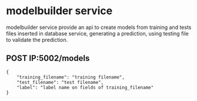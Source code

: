 # modelbuilder service
modelbuilder service provide an api to create models from training and tests files inserted in database service, generating a prediction, using testing file to validate the prediction.

## POST IP:5002/models
```
{
    "training_filename": "training filename",
    "test_filename": "test filename",
    "label": "label name on fields of training_filename"
}
```

 